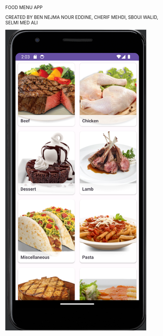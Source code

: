 FOOD MENU APP 

CREATED BY BEN NEJMA NOUR EDDINE, CHERIF MEHDI, SBOUI WALID, SELMI MED ALI 

![img.png](img.png)